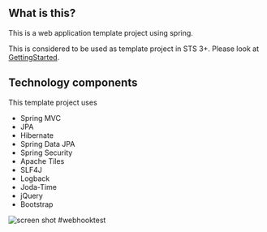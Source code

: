 ## What is this?

This is a web application template project using spring.

This is considered to be used as template project in STS 3+. Please look at [GettingStarted][1].

## Technology components
This template project uses

* Spring MVC
* JPA
* Hibernate
* Spring Data JPA
* Spring Security
* Apache Tiles
* SLF4J
* Logback
* Joda-Time
* jQuery
* Bootstrap

![screen shot][2]
#webhooktest

  [1]: https://github.com/making/spring-webapp-template/wiki/GettingStarted
  [2]: https://raw.github.com/making/spring-webapp-template/master/wiki/images/screen08.png
